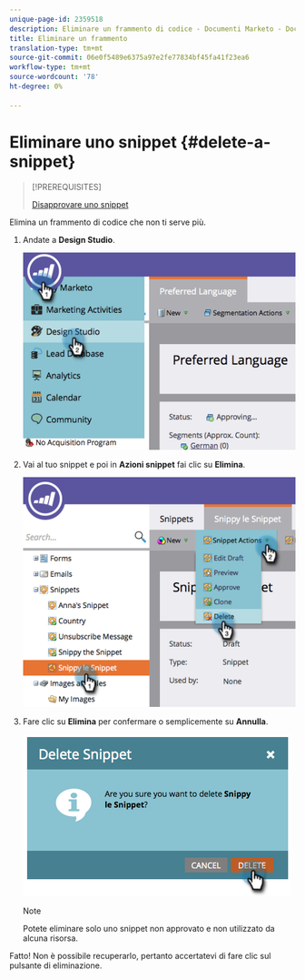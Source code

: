 ```yaml
---
unique-page-id: 2359518
description: Eliminare un frammento di codice - Documenti Marketo - Documentazione prodotto
title: Eliminare un frammento
translation-type: tm+mt
source-git-commit: 06e0f5489e6375a97e2fe77834bf45fa41f23ea6
workflow-type: tm+mt
source-wordcount: '78'
ht-degree: 0%

---
```



# Eliminare uno snippet {#delete-a-snippet}

>[!PREREQUISITES]
>
>[Disapprovare uno snippet](/help/marketo/product-docs/personalization/segmentation-and-snippets/snippets/unapprove-a-snippet.md)

Elimina un frammento di codice che non ti serve più.

1. Andate a **Design Studio**.

   ![](assets/image2014-9-16-10-3a43-3a47.png)

1. Vai al tuo snippet e poi in **Azioni snippet** fai clic su **Elimina**.

   ![](assets/image2014-9-16-10-3a43-3a57.png)

1. Fare clic su **Elimina** per confermare o semplicemente su **Annulla**.

   ![](assets/image2014-9-16-10-3a44-3a8.png)

   >[!NOTE]
   >
   >Potete eliminare solo uno snippet non approvato e non utilizzato da alcuna risorsa.

Fatto! Non è possibile recuperarlo, pertanto accertatevi di fare clic sul pulsante di eliminazione.
